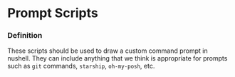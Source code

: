 # Prompt Scripts

### Definition

These scripts should be used to draw a custom command prompt in nushell. They can include anything that we think is appropriate for prompts such as `git` commands, `starship`, `oh-my-posh`, etc.
